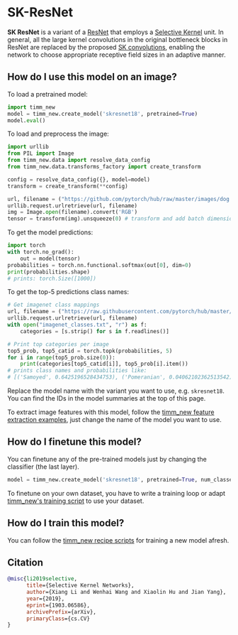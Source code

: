 # SK-ResNet

**SK ResNet** is a variant of a [ResNet](https://www.paperswithcode.com/method/resnet) that employs a [Selective Kernel](https://paperswithcode.com/method/selective-kernel) unit. In general, all the large kernel convolutions in the original bottleneck blocks in ResNet are replaced by the proposed [SK convolutions](https://paperswithcode.com/method/selective-kernel-convolution), enabling the network to choose appropriate receptive field sizes in an adaptive manner.

## How do I use this model on an image?
To load a pretrained model:

```python
import timm_new
model = timm_new.create_model('skresnet18', pretrained=True)
model.eval()
```

To load and preprocess the image:
```python
import urllib
from PIL import Image
from timm_new.data import resolve_data_config
from timm_new.data.transforms_factory import create_transform

config = resolve_data_config({}, model=model)
transform = create_transform(**config)

url, filename = ("https://github.com/pytorch/hub/raw/master/images/dog.jpg", "dog.jpg")
urllib.request.urlretrieve(url, filename)
img = Image.open(filename).convert('RGB')
tensor = transform(img).unsqueeze(0) # transform and add batch dimension
```

To get the model predictions:
```python
import torch
with torch.no_grad():
    out = model(tensor)
probabilities = torch.nn.functional.softmax(out[0], dim=0)
print(probabilities.shape)
# prints: torch.Size([1000])
```

To get the top-5 predictions class names:
```python
# Get imagenet class mappings
url, filename = ("https://raw.githubusercontent.com/pytorch/hub/master/imagenet_classes.txt", "imagenet_classes.txt")
urllib.request.urlretrieve(url, filename)
with open("imagenet_classes.txt", "r") as f:
    categories = [s.strip() for s in f.readlines()]

# Print top categories per image
top5_prob, top5_catid = torch.topk(probabilities, 5)
for i in range(top5_prob.size(0)):
    print(categories[top5_catid[i]], top5_prob[i].item())
# prints class names and probabilities like:
# [('Samoyed', 0.6425196528434753), ('Pomeranian', 0.04062102362513542), ('keeshond', 0.03186424449086189), ('white wolf', 0.01739676296710968), ('Eskimo dog', 0.011717947199940681)]
```

Replace the model name with the variant you want to use, e.g. `skresnet18`. You can find the IDs in the model summaries at the top of this page.

To extract image features with this model, follow the [timm_new feature extraction examples](https://rwightman.github.io/pytorch-image-models/feature_extraction/), just change the name of the model you want to use.

## How do I finetune this model?
You can finetune any of the pre-trained models just by changing the classifier (the last layer).
```python
model = timm_new.create_model('skresnet18', pretrained=True, num_classes=NUM_FINETUNE_CLASSES)
```
To finetune on your own dataset, you have to write a training loop or adapt [timm_new's training
script](https://github.com/rwightman/pytorch-image-models/blob/master/train.py) to use your dataset.

## How do I train this model?

You can follow the [timm_new recipe scripts](https://rwightman.github.io/pytorch-image-models/scripts/) for training a new model afresh.

## Citation

```BibTeX
@misc{li2019selective,
      title={Selective Kernel Networks},
      author={Xiang Li and Wenhai Wang and Xiaolin Hu and Jian Yang},
      year={2019},
      eprint={1903.06586},
      archivePrefix={arXiv},
      primaryClass={cs.CV}
}
```

<!--
Type: model-index
Collections:
- Name: SKResNet
  Paper:
    Title: Selective Kernel Networks
    URL: https://paperswithcode.com/paper/selective-kernel-networks
Models:
- Name: skresnet18
  In Collection: SKResNet
  Metadata:
    FLOPs: 2333467136
    Parameters: 11960000
    File Size: 47923238
    Architecture:
    - Convolution
    - Dense Connections
    - Global Average Pooling
    - Max Pooling
    - Residual Connection
    - Selective Kernel
    - Softmax
    Tasks:
    - Image Classification
    Training Techniques:
    - SGD with Momentum
    - Weight Decay
    Training Data:
    - ImageNet
    Training Resources: 8x GPUs
    ID: skresnet18
    LR: 0.1
    Epochs: 100
    Layers: 18
    Crop Pct: '0.875'
    Momentum: 0.9
    Batch Size: 256
    Image Size: '224'
    Weight Decay: 4.0e-05
    Interpolation: bicubic
  Code: https://github.com/rwightman/pytorch-image-models/blob/a7f95818e44b281137503bcf4b3e3e94d8ffa52f/timm_new/models/sknet.py#L148
  Weights: https://github.com/rwightman/pytorch-image-models/releases/download/v0.1-weights/skresnet18_ra-4eec2804.pth
  Results:
  - Task: Image Classification
    Dataset: ImageNet
    Metrics:
      Top 1 Accuracy: 73.03%
      Top 5 Accuracy: 91.17%
- Name: skresnet34
  In Collection: SKResNet
  Metadata:
    FLOPs: 4711849952
    Parameters: 22280000
    File Size: 89299314
    Architecture:
    - Convolution
    - Dense Connections
    - Global Average Pooling
    - Max Pooling
    - Residual Connection
    - Selective Kernel
    - Softmax
    Tasks:
    - Image Classification
    Training Techniques:
    - SGD with Momentum
    - Weight Decay
    Training Data:
    - ImageNet
    Training Resources: 8x GPUs
    ID: skresnet34
    LR: 0.1
    Epochs: 100
    Layers: 34
    Crop Pct: '0.875'
    Momentum: 0.9
    Batch Size: 256
    Image Size: '224'
    Weight Decay: 4.0e-05
    Interpolation: bicubic
  Code: https://github.com/rwightman/pytorch-image-models/blob/a7f95818e44b281137503bcf4b3e3e94d8ffa52f/timm_new/models/sknet.py#L165
  Weights: https://github.com/rwightman/pytorch-image-models/releases/download/v0.1-weights/skresnet34_ra-bdc0ccde.pth
  Results:
  - Task: Image Classification
    Dataset: ImageNet
    Metrics:
      Top 1 Accuracy: 76.93%
      Top 5 Accuracy: 93.32%
-->
